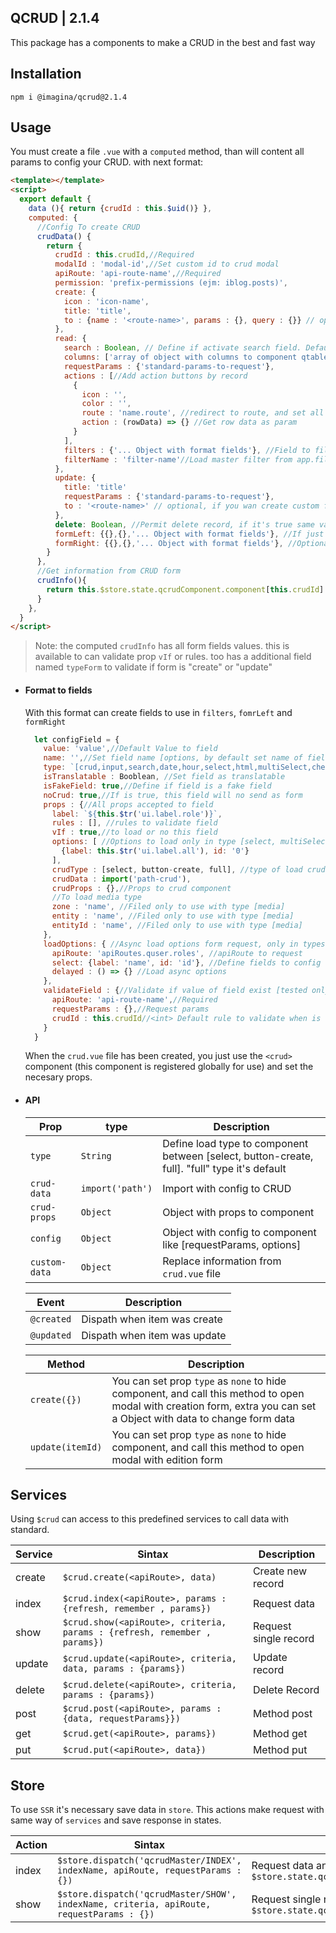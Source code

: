 ## QCRUD  | 2.1.4

This package has a components to make a CRUD in the best and fast way

## Installation

`` npm i @imagina/qcrud@2.1.4 ``

## Usage

You must create a file `.vue` with a `computed` method, than will content all params 
to config your CRUD. with next format:

  ```html
  <template></template>
  <script>
    export default {
      data (){ return {crudId : this.$uid()} },
      computed: {
        //Config To create CRUD
        crudData() {
          return {
            crudId : this.crudId,//Required
            modalId : 'modal-id',//Set custom id to crud modal 
            apiRoute: 'api-route-name',//Required
            permission: 'prefix-permissions (ejm: iblog.posts)',
            create: {
              icon : 'icon-name',
              title: 'title',
              to : {name : '<route-name>', params : {}, query : {}} // optional, if you wan create custom form in other page
            },
            read: {
              search : Boolean, // Define if activate search field. Default it's true
              columns: ['array of object with columns to component qtable'],
              requestParams : {'standard-params-to-request'},
              actions : [//Add action buttons by record
                {
                  icon : '',
                  color : '',
                  route : 'name.route', //redirect to route, and set all data row as route params
                  action : (rowData) => {} //Get row data as param
                }
              ],
              filters : {'... Object with format fields'}, //Field to filter data
              filterName : 'filter-name'//Load master filter from app.filters
            },
            update: {
              title: 'title'
              requestParams : {'standard-params-to-request'},
              to : '<route-name>' // optional, if you wan create custom form in other page
            },
            delete: Boolean, //Permit delete record, if it's true same validate permission to delete
            formLeft: {{},{},'... Object with format fields'}, //If just set form left. field has 100% width
            formRight: {{},{},'... Object with format fields'}, //Optional. create form with secodn columnd right
          }
        },
        //Get information from CRUD form
        crudInfo(){
          return this.$store.state.qcrudComponent.component[this.crudId] || {}
        }
      },
    }
  </script>
  ```
  
  > Note: the computed `crudInfo` has all form fields values. this is available to can validate prop `vIf` or rules.
  too has a additional field named `typeForm` to validate if form is "create" or "update" 
    
- #### Format to fields
  With this format can create fields to use in `filters`, `fomrLeft` and `formRight`
    
    ```js
      let configField = {
        value: 'value',//Default Value to field
        name: '',//Set field name [options, by default set name of field]
        type: `[crud,input,search,date,hour,select,html,multiSelect,checkbox,image,media,permissions,settings]`,
        isTranslatable : Booblean, //Set field as translatable
        isFakeField: true,//Define if field is a fake field
        noCrud: true,//If is true, this field will no send as form
        props : {//All props accepted to field
          label: `${this.$tr('ui.label.role')}`,
          rules : [], //rules to validate field
          vIf : true,//to load or no this field
          options: [ //Options to load only in type [select, multiSelect]
            {label: this.$tr('ui.label.all'), id: '0'}
          ],
          crudType : [select, button-create, full], //type of load crud, default it's select
          crudData : import('path-crud'),
          crudProps : {},//Props to crud component
          //To load media type
          zone : 'name', //Filed only to use with type [media]
          entity : 'name', //Filed only to use with type [media]
          entityId : 'name', //Filed only to use with type [media]
        },
        loadOptions: { //Async load options form request, only in types [select, multiSelect]
          apiRoute: 'apiRoutes.quser.roles', //apiRoute to request
          select: {label: 'name', id: 'id'}, //Define fields to config select
          delayed : () => {} //Load async options
        },
        validateField : {//Validate if value of field exist [tested only in `input` type]
          apiRoute: 'api-route-name',//Required
          requestParams : {},//Request params
          crudId : this.crudId//<int> Default rule to validate when is with crud
        }     
      }
    ```      
    
  When the `crud.vue` file has been created, you just use the `<crud>` component (this component is registered globally 
  for use) and set the necesary props.
  
- #### API  
  | Prop | type |Description |
  | --------- | ---------- | -------- |
  | `type` | `String` | Define load type to component between [select, button-create, full]. "full" type it's default |
  | `crud-data` | `import('path')` | Import with config to CRUD |
  | `crud-props` | `Object` | Object with props to component |
  | `config` | `Object` | Object with config to component like [requestParams, options] |
  | `custom-data` | `Object` | Replace information from `crud.vue` file |
  
  | Event | Description |
  | --------- | ---------- |
  | `@created` | Dispath when item was create |
  | `@updated` | Dispath when item was update |
  
  | Method | Description |
  | --------- | ---------- |
  | `create({})` | You can set prop `type` as `none` to hide component, and call this method to open modal with creation form, extra you can set a Object with data to change form data |
  | `update(itemId)` | You can set prop `type` as `none` to hide component, and call this method to open modal with edition form |
    
## Services    

  Using `$crud` can access to this predefined services to call data with standard.
  
  | Service | Sintax | Description |
  | --------- | ---------- | -------- |
  | create | `$crud.create(<apiRoute>, data)` | Create new record |
  | index | `$crud.index(<apiRoute>, params : {refresh, remember , params})` | Request data |
  | show | `$crud.show(<apiRoute>, criteria, params : {refresh, remember , params})` | Request single record |
  | update | `$crud.update(<apiRoute>, criteria, data, params : {params})` | Update record |
  | delete | `$crud.delete(<apiRoute>, criteria, params : {params})` | Delete Record |
  | post | `$crud.post(<apiRoute>, params : {data, requestParams}})` | Method post |
  | get | `$crud.get(<apiRoute>, params})` | Method get | 
  | put | `$crud.put(<apiRoute>, data})` | Method put | 
  
## Store    

  To use `SSR` it's necessary save data in `store`. This actions make request with same way of `services` and save
  response in states.
  
  | Action | Sintax | Description |
  | --------- | ---------- | -------- |
  | index | `$store.dispatch('qcrudMaster/INDEX', indexName, apiRoute, requestParams : {})` | Request data and save in `$store.state.qcrudMaster.index[indexName]` |
  | show | `$store.dispatch('qcrudMaster/SHOW', indexName, criteria, apiRoute, requestParams : {})` | Request single record and save in `$store.state.qcrudMaster.show[indexName]` |

